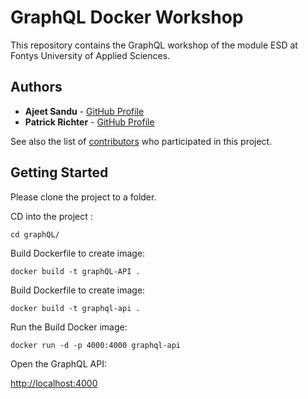 # GraphQL Docker Workshop

This repository contains the GraphQL workshop of the module ESD at Fontys University of Applied Sciences.

## Authors

* **Ajeet Sandu** - [GitHub Profile](https://github.com/ajsann)
* **Patrick Richter** - [GitHub Profile](https://github.com/ajsann)

See also the list of [contributors](https://github.com/sebivenlo/GraphQL/graphs/contributors) who participated in this project.

## Getting Started

Please clone the project to a folder. 

CD into the project :

    cd graphQL/
    
Build Dockerfile to create image: 

    docker build -t graphQL-API .
    
Build Dockerfile to create image: 

    docker build -t graphql-api .    
    
Run the Build Docker image:     

    docker run -d -p 4000:4000 graphql-api
    
Open the GraphQL API:

   [http://localhost:4000](http://localhost:4000)
    
    
